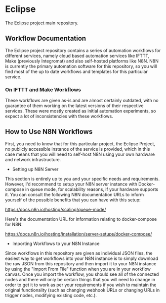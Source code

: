 # Eclipse
The Eclipse project main repository.

## Workflow Documentation
The Eclipse project repository contains a series of automation workflows for different services, namely cloud based automation services like IFTTT, Make (previously Integromat) and also self-hosted platforms like N8N. N8N is currently the primary automation software for this repository, so you will find most of the up to date workflows and templates for this particular service.

### On IFTTT and Make Workflows
These workflows are given as-is and are almost certainly outdated, with no guarantee of them working on the latest versions of their respective services. These were mostly created as initial automation experiments, so expect a lot of inconsistencies with these workflows.

## How to Use N8N Workflows
First, you need to know that for this particular project, the Eclipse Project, no publicly accessible instance of the service is provided, which in this case means that you will need to self-host N8N using your own hardware and network infrastructure.

- Setting up N8N Server

This section is entirely up to you and your specific needs and requirements. However, I'd recommend to setup your N8N server instance with Docker-compose in queue mode, for scalability reasons, if your hardware supports it. You can consult the following N8N documentation URLs to inform yourself of the possible benefits that you can have with this setup:

https://docs.n8n.io/hosting/scaling/queue-mode/

Here's the documentation URL for information relating to docker-compose for N8N:

https://docs.n8n.io/hosting/installation/server-setups/docker-compose/

- Importing Workflows to your N8N Instance

Since workflows in this repository are given as individual JSON files, the easiest way to get workflows into your N8N instance is to simply download the raw JSON from this repository and then import it to your N8N instance by using the "Import From File" function when you are in your workflow canvas. Once you import the workflow, you should see all of the connected nodes and there will only be certain things that you will need to change in order to get it to work as per your requirements if you wish to maintain the original functionality (such as changing webhook URLs or changing URLs in trigger nodes, modifying existing code, etc.).
